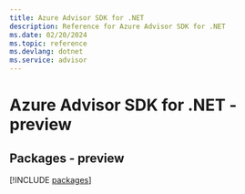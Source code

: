 ```yaml
---
title: Azure Advisor SDK for .NET
description: Reference for Azure Advisor SDK for .NET
ms.date: 02/20/2024
ms.topic: reference
ms.devlang: dotnet
ms.service: advisor
---
```

# Azure Advisor SDK for .NET - preview
## Packages - preview
[!INCLUDE [packages](advisor-index.md)]